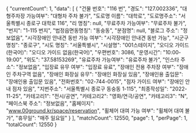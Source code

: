 {
  "currentCount": 1,
  "data": [
    {
      "건물 번호": "116 번",
      "경도": "127.002336",
      "대형주차장 가능여부": "대형차 주차 불가",
      "도로명 이름": "대학로",
      "도로명주소": "서울특별시 종로구 대학로 116",
      "리 명칭": null,
      "무료주차 가능여부": "무료주차 불가",
      "번지": "1-115 번지",
      "법정읍면동명칭": "동숭동",
      "분점명": null,
      "블로그 주소": "정보없음",
      "시각장애인 안내견 동반 가능 여부": "시각장애인 안내견 동반 가능",
      "시군구 명칭": "종로구",
      "시도 명칭": "서울특별시",
      "시설명": "001스테이지",
      "오디오 가이드(한국어)": "오디오 가이드 없음(한국어)",
      "우편번호": 3086,
      "운영시간": "10:00-19:00",
      "위도": "37.58153269",
      "유료주차 가능여부": "유료주차 불가",
      "인스타 주소": "정보없음",
      "입장료 유무 여부": "입장료 유료",
      "장애인 전용 주차장 여부": "장애인 주차구역 없음",
      "장애인 화장실 유무": "장애인 화장실 있음",
      "장애인용 출입문": "장애인용 출입문 있음",
      "전화번호": "02-744-0015",
      "점자 가이드 여부": "장애인 안내 점자 있음",
      "지번주소": "서울특별시 종로구 동숭동 1-115",
      "최종작성일": "2022-11-25",
      "카테고리1": "전시/공연",
      "카테고리2": "영화/연극/공연",
      "카테고리3": "N",
      "페이스북 주소": "정보없음",
      "홈페이지": "www.00ground.kr/space/reservation",
      "휠체어 대여 가능 여부": "휠체어 대여 불가",
      "휴무일": "매주 일요일"
    }
  ],
  "matchCount": 12550,
  "page": 1,
  "perPage": 1,
  "totalCount": 12550
}
